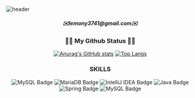 ![header](https://capsule-render.vercel.app/api?type=waving&color=timeGradient&section=header&text=Hi!%20It's%20Cherishjh&animation=twinkling&fontSize=35&fontAlign=70&height=250)

<h5 align="center"> ✉️lemony3741@gmail.com✉️ </h5>

<h3 align="center">👩‍💻 My Github Status 👩‍💻</h3>
<div align="center">

[![Anurag's GitHub stats](https://github-readme-stats.vercel.app/api?username=hyeinisfree&hide_title=true&show_icons=true&include_all_commits=true&disable_animations=true&theme=vue)](https://github.com/anuraghazra/github-readme-stats)
[![Top Langs](https://github-readme-stats.vercel.app/api/top-langs/?username=cherishjh&layout=compact&theme=vue)](https://github.com/cherishjh/github-readme-stats)

</div>

<h3 align="center"> SKILLS </h3>
<div align="center">
<img src="https://img.shields.io/badge/MySQL-005C84?style=for-the-badge&logo=mysql&logoColor=white" alt="MySQL Badge"/>
<img src="https://img.shields.io/badge/MariaDB-003545?style=for-the-badge&logo=mariadb&logoColor=white" alt="MariaDB Badge"/>
<img src="https://img.shields.io/badge/IntelliJ_IDEA-000000.svg?style=for-the-badge&logo=intellij-idea&logoColor=white" alt="IntelliJ IDEA Badge"/>
<img src="https://img.shields.io/badge/Java-ED8B00?style=for-the-badge&logo=openjdk&logoColor=white" alt="Java Badge"/>
<img src="https://img.shields.io/badge/Spring-6DB33F?style=for-the-badge&logo=spring&logoColor=white" alt="Spring Badge"/>
<img src="https://img.shields.io/badge/MySQL-00000F?style=for-the-badge&logo=mysql&logoColor=white" alt="MySQL Badge"/>
</div>
